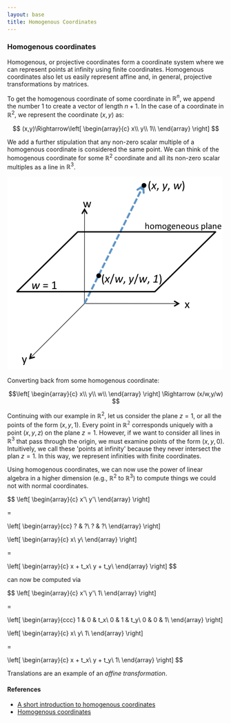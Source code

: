 ```yaml
---
layout: base
title: Homogenous Coordinates
---
```


### Homogenous coordinates
Homogenous, or projective coordinates form a coordinate system where we can represent points at infinity using finite coordinates. Homogenous coordinates also let us easily represent affine and, in general, projective transformations by matrices.

To get the homogenous coordinate of some coordinate in $\mathbb{R}^n$, we append the number 1 to create a vector of length $n+1$. In the case of a coordinate in $\mathbb{R}^2$, we represent the coordinate $(x,y)$ as:

$$
(x,y)\Rightarrow\left[
\begin{array}{c}
x\\
y\\
1\\
\end{array}
\right]
$$

We add a further stipulation that any non-zero scalar multiple of a homogenous coordinate is considered the same point. We can think of the homogenous coordinate for some $\mathbb{R}^2$ coordinate and all its non-zero scalar multiples as a line in $\mathbb{R}^3$.

![homogenous-coordinates.png](homogenous-coordinates.png)

Converting back from some homogenous coordinate:

$$\left[
\begin{array}{c}
x\\
y\\
w\\
\end{array}
\right] \Rightarrow (x/w,y/w)
$$

Continuing with our example in $\mathbb{R}^2$, let us consider the plane $z=1$, or all the points of the form $(x,y,1)$. Every point in $\mathbb{R^2}$ corresponds uniquely with a point $(x,y,z)$ on the plane $z=1$. However, if we want to consider all lines in $\mathbb{R}^3$ that pass through the origin, we must examine points of the form $(x,y,0)$. Intuitively, we call these 'points at infinity' because they never intersect the plan $z=1$. In this way, we represent infinities with finite coordinates.

Using homogenous coordinates, we can now use the power of linear algebra in a higher dimension (e.g., $\mathbb{R}^2$ to $\mathbb{R}^3$) to compute things we could not with normal coordinates.

$$
\left[
\begin{array}{c}
x'\\
y'\\
\end{array}
\right]

=

\left[
\begin{array}{cc}
? & ?\\
? & ?\\
\end{array}
\right] 

\left[
\begin{array}{c}
x\\
y\\
\end{array}
\right]

=

\left[
\begin{array}{c}
x + t_x\\
y + t_y\\
\end{array}
\right]
$$

can now be computed via

$$
\left[
\begin{array}{c}
x'\\
y'\\
1\\
\end{array}
\right]

=

\left[
\begin{array}{ccc}
1 & 0 & t_x\\
0 & 1 & t_y\\
0 & 0 & 1\\
\end{array}
\right] 

\left[
\begin{array}{c}
x\\
y\\
1\\
\end{array}
\right]

=

\left[
\begin{array}{c}
x + t_x\\
y + t_y\\
1\\
\end{array}
\right]
$$

Translations are an example of an _affine transformation_.

#### References
- [A short introduction to homogenous coordinates](http://ais.informatik.uni-freiburg.de/teaching/ws13/mapping/pdf/slam02-homegenous.pdf)
- [Homogenous coordinates](http://www.cs.mtu.edu/~shene/COURSES/cs3621/NOTES/geometry/homo-coor.html)
